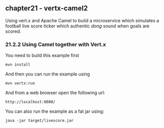chapter21 - vertx-camel2
----------------------

Using vert.x and Apache Camel to build a microservice which simulates a football
live score ticker which authentic _dong_ sound when goals are scored.

### 21.2.2 Using Camel together with Vert.x

You need to build this example first

    mvn install
    
And then you can run the example using
    
    mvn vertx:run
    
And from a web browser open the following url:

    http://localhost:8080/

You can also run the example as a fat jar using: 

    java -jar target/livescore.jar

